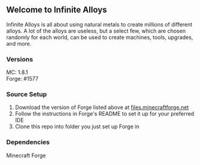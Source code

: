 ## Welcome to Infinite Alloys
Infinite Alloys is all about using natural metals to create millions of different alloys. A lot of the alloys are useless, but a select few, which are chosen randomly for each world, can be used to create machines, tools, upgrades, and more.  

### Versions
MC: 1.8.1  
Forge: #1577  

### Source Setup
1. Download the version of Forge listed above at [files.minecraftforge.net](http://files.minecraftforge.net/)
2. Follow the instructions in Forge's README to set it up for your preferred IDE
3. Clone this repo into folder you just set up Forge in

### Dependencies
Minecraft Forge  
